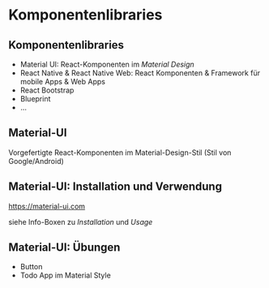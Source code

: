 # Komponentenlibraries

## Komponentenlibraries

- Material UI: React-Komponenten im _Material Design_
- React Native & React Native Web: React Komponenten & Framework für mobile Apps & Web Apps
- React Bootstrap
- Blueprint
- ...

## Material-UI

Vorgefertigte React-Komponenten im Material-Design-Stil (Stil von Google/Android)

## Material-UI: Installation und Verwendung

https://material-ui.com

siehe Info-Boxen zu _Installation_ und _Usage_

## Material-UI: Übungen

- Button
- Todo App im Material Style
